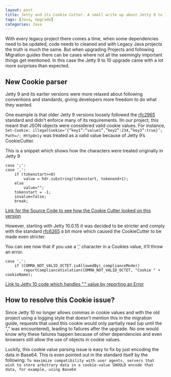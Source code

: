 ```yaml
---
layout: post
title: Jetty and its Cookie Cutter. A small write up about Jetty 9 to 10 upgrade
tags: [Java, Upgrade]
categories: Java
---
```


With every legacy project there comes a time, when some dependencies need to be updated, code needs to cleaned and with Legacy Java projects the truth is much the same. But when upgrading Projects and following Migration guides there can be cases where not all the seemingly important things get mentioned. In this case the Jetty 9 to 10 upgrade came with a lot more surprises than expected.

## New Cookie parser

Jetty 9 and its earlier versions were more relaxed about following conventions and standards, giving developers more freedom to do what they wanted.

One example is that older Jetty 9 versions loosely followed the [rfc2965](https://www.rfc-editor.org/rfc/rfc2965) standard and didn’t enforce many of its requirements. IIn our project, this meant that JSON objects were considered valid cookie values. For instance, `Set-Cookie: illegalCookie=‘{“key1”:”value1”,”key2”:234,”key3”:true}’; Path=/; HttpOnly` was treated as a valid value because of Jetty 9’s CookieCutter.

This is a snippet which shows how the characters were treated originally in Jetty 9
```
case ';':
case ',':
    if (tokenstart>=0)
        value = hdr.substring(tokenstart, tokenend+1);
    else
        value="";
    tokenstart = -1;
    invalue=false;
    break;
```
[Link for the Source Code to see how the Cookie Cutter looked on this version](https://github.com/dekellum/jetty/blob/master/jetty-server/src/main/java/org/eclipse/jetty/server/CookieCutter.java)

However, starting with Jetty 10.0.15 it was decided to be stricter and comply with the standard [rfc6265](https://www.rfc-editor.org/rfc/rfc6265) a bit more which caused the CookieCutter to be made even stricter. 

You can see now that if you use a ‘,’ character in a Cookies value, it’ll throw an error.

```
case ',':
    if (COMMA_NOT_VALID_OCTET.isAllowedBy(_complianceMode))
        reportComplianceViolation(COMMA_NOT_VALID_OCTET, "Cookie " + cookieName);
```
[Link to Jetty 10 code which handles "," value by reporting an Error](https://github.com/jetty/jetty.project/blob/jetty-10.0.x/jetty-http/src/main/java/org/eclipse/jetty/http/CookieCutter.java)


## How to resolve this Cookie issue?
Since Jetty 10 no longer allows commas in cookie values and with the old project using a logging style that doesn’t mention this in the migration guide, requests that used this cookie would only partially read (up until the "," was encountered), leading to failures after the upgrade. No one would know why these failures happen because of other dependencies and even browsers still allow the use of objects in cookie values.

Luckily, this cookie value parsing issue is easy to fix by just encoding the data in Base64. This is even pointed out in the standard itself by the following: `To maximize compatibility with user agents, servers that wish to store arbitrary data in a cookie-value SHOULD encode that data, for example, using Base64`
